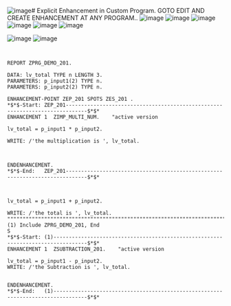 ![image](https://github.com/bhuvabhavik/MY-ABAP-CHEATSHEET/assets/49744703/d7a3c71f-fd4a-412c-bb45-008972aeec65)# Explicit Enhancement in Custom Program.
GOTO EDIT AND CREATE ENHANCEMENT AT ANY PROGRAM..
![image](https://github.com/bhuvabhavik/MY-ABAP-CHEATSHEET/assets/49744703/ab837361-a616-4522-9f70-939522ced304)
![image](https://github.com/bhuvabhavik/MY-ABAP-CHEATSHEET/assets/49744703/ec85947f-c869-4873-baa4-84347b4ac0e6)
![image](https://github.com/bhuvabhavik/MY-ABAP-CHEATSHEET/assets/49744703/ded33d84-d60c-4b83-9595-bdbdbda58f22)
![image](https://github.com/bhuvabhavik/MY-ABAP-CHEATSHEET/assets/49744703/bb2147f0-f036-4d26-979d-a4fc1a036d82)
![image](https://github.com/bhuvabhavik/MY-ABAP-CHEATSHEET/assets/49744703/9e05c60a-bd9f-4216-a1f3-42f1ae92b815)
![image](https://github.com/bhuvabhavik/MY-ABAP-CHEATSHEET/assets/49744703/94a15fb9-c1e3-48a0-9bfc-2c6de5193cde)



![image](https://github.com/bhuvabhavik/MY-ABAP-CHEATSHEET/assets/49744703/91c79c58-5ed8-41dc-91da-47eb57d6bcea)
![image](https://github.com/bhuvabhavik/MY-ABAP-CHEATSHEET/assets/49744703/4e7de38c-9ee3-4ad5-9c57-5f4acca23044)





```abap


REPORT ZPRG_DEMO_201.

DATA: lv_total TYPE n LENGTH 3.
PARAMETERS: p_input1(2) TYPE n.
PARAMETERS: p_input2(2) TYPE n.

ENHANCEMENT-POINT ZEP_201 SPOTS ZES_201 .
*$*$-Start: ZEP_201-----------------------------------------------------------------------------$*$*
ENHANCEMENT 1  ZIMP_MULTI_NUM.    "active version

lv_total = p_input1 * p_input2.

WRITE: /'the multiplication is ', lv_total.



ENDENHANCEMENT.
*$*$-End:   ZEP_201-----------------------------------------------------------------------------$*$*



lv_total = p_input1 + p_input2.

WRITE: /'the total is ', lv_total.
"""""""""""""""""""""""""""""""""""""""""""""""""""""""""""""""""""""""""""""""""""""""""""""$"$\SE:(1) Include ZPRG_DEMO_201, End                                                                                                                        S
*$*$-Start: (1)---------------------------------------------------------------------------------$*$*
ENHANCEMENT 1  ZSUBTRACTION_201.    "active version

lv_total = p_input1 - p_input2.
WRITE: /'the Subtraction is ', lv_total.


ENDENHANCEMENT.
*$*$-End:   (1)---------------------------------------------------------------------------------$*$*

```

